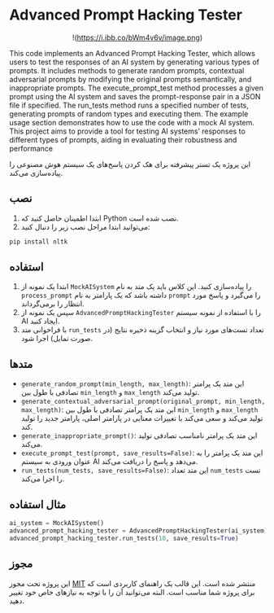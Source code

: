 # Advanced Prompt Hacking Tester


<center>

!(https://i.ibb.co/bWm4v6v/image.png)

</center>


This code implements an Advanced Prompt Hacking Tester, which allows users to test the responses of an AI system by generating various types of prompts. It includes methods to generate random prompts, contextual adversarial prompts by modifying the original prompts semantically, and inappropriate prompts. The execute_prompt_test method processes a given prompt using the AI system and saves the prompt-response pair in a JSON file if specified. The run_tests method runs a specified number of tests, generating prompts of random types and executing them. The example usage section demonstrates how to use the code with a mock AI system. This project aims to provide a tool for testing AI systems’ responses to different types of prompts, aiding in evaluating their robustness and performance



این پروژه یک تستر پیشرفته برای هک کردن پاسخ‌های یک سیستم هوش مصنوعی را پیاده‌سازی می‌کند.

## نصب

1. ابتدا اطمینان حاصل کنید که Python نصب شده است.
2. می‌توانید ابتدا مراحل نصب زیر را دنبال کنید:

```bash
pip install nltk
```

## استفاده

1. ابتدا یک نمونه از `MockAISystem` را پیاده‌سازی کنید. این کلاس باید یک متد به نام `process_prompt` داشته باشد که یک پارامتر به نام `prompt` را می‌گیرد و پاسخ مورد انتظار را برمی‌گرداند.
2. سپس یک نمونه از `AdvancedPromptHackingTester` را با استفاده از نمونه سیستم AI ایجاد کنید.
3. با فراخوانی متد `run_tests` تعداد تست‌های مورد نیاز و انتخاب گزینه ذخیره نتایج (در صورت تمایل) اجرا شود.

## متدها

- `generate_random_prompt(min_length, max_length)`: این متد یک پرامتر تصادفی با طول بین `min_length` و `max_length` تولید می‌کند.
- `generate_contextual_adversarial_prompt(original_prompt, min_length, max_length)`: این متد یک پرامتر تصادفی با طول بین `min_length` و `max_length` تولید می‌کند و سعی می‌کند با تغییرات معنایی در پارامتر اصلی، پارامتر جدید را تولید کند.
- `generate_inappropriate_prompt()`: این متد یک پرامتر نامناسب تصادفی تولید می‌کند.
- `execute_prompt_test(prompt, save_results=False)`: این متد یک پرامتر را به عنوان ورودی به سیستم AI می‌دهد و پاسخ را دریافت می‌کند.
- `run_tests(num_tests, save_results=False)`: این متد تعداد `num_tests` تست را اجرا می‌کند.

## مثال استفاده

```python
ai_system = MockAISystem()
advanced_prompt_hacking_tester = AdvancedPromptHackingTester(ai_system)
advanced_prompt_hacking_tester.run_tests(10, save_results=True)
```

## مجوز

این پروژه تحت مجوز [MIT](https://opensource.org/licenses/MIT) منتشر شده است.
این قالب یک راهنمای کاربردی است که برای پروژه شما مناسب است. البته می‌توانید آن را با توجه به نیازهای خاص خود تغییر دهید.
